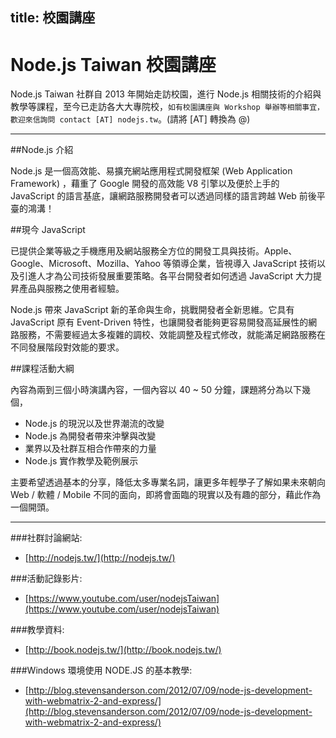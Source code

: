 title: 校園講座
---

# Node.js Taiwan 校園講座

Node.js Taiwan 社群自 2013 年開始走訪校園，進行 Node.js
相關技術的介紹與教學等課程，至今已走訪各大大專院校，`如有校園講座與 Workshop 舉辦等相關事宜，歡迎來信詢問 contact [AT] nodejs.tw`。(請將 [AT] 轉換為 @)

---


##Node.js 介紹

Node.js 是一個高效能、易擴充網站應用程式開發框架 (Web Application Framework) ，藉重了 Google 開發的高效能 V8 引擎以及便於上手的 JavaScript 的語言基底，讓網路服務開發者可以透過同樣的語言跨越 Web 前後平臺的鴻溝！


##現今 JavaScript

已提供企業等級之手機應用及網站服務全方位的開發工具與技術。Apple、Google、Microsoft、Mozilla、Yahoo 等領導企業，皆視導入 JavaScript 技術以及引進人才為公司技術發展重要策略。各平台開發者如何透過 JavaScript 大力提昇產品與服務之使用者經驗。


Node.js 帶來 JavaScript 新的革命與生命，挑戰開發者全新思維。它具有 JavaScript 原有 Event-Driven 特性，也讓開發者能夠更容易開發高延展性的網路服務，不需要經過太多複雜的調校、效能調整及程式修改，就能滿足網路服務在不同發展階段對效能的要求。


##課程活動大綱

內容為兩到三個小時演講內容，一個內容以 40 ~ 50 分鐘，課題將分為以下幾個，


* Node.js 的現況以及世界潮流的改變
* Node.js 為開發者帶來沖擊與改變
* 業界以及社群互相合作帶來的力量
* Node.js 實作教學及範例展示


主要希望透過基本的分享，降低太多專業名詞，讓更多年輕學子了解如果未來朝向 Web / 軟體 / Mobile 不同的面向，即將會面臨的現實以及有趣的部分，藉此作為一個開頭。

---

###社群討論網站:
* [http://nodejs.tw/](http://nodejs.tw/)

###活動記錄影片:
* [https://www.youtube.com/user/nodejsTaiwan](https://www.youtube.com/user/nodejsTaiwan)

###教學資料:
* [http://book.nodejs.tw/](http://book.nodejs.tw/)

###Windows 環境使用 NODE.JS 的基本教學:
* [http://blog.stevensanderson.com/2012/07/09/node-js-development-with-webmatrix-2-and-express/](http://blog.stevensanderson.com/2012/07/09/node-js-development-with-webmatrix-2-and-express/)
